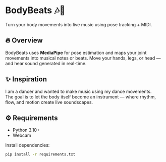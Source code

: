 # BodyBeats 🎶🤖
Turn your body movements into live music using pose tracking + MIDI.

## 🔥 Overview
BodyBeats uses **MediaPipe** for pose estimation and maps your joint movements
into musical notes or beats. Move your hands, legs, or head — and hear sound 
generated in real-time.

## ✨ Inspiration
I am a dancer and wanted to make music using my dance movements.  
The goal is to let the body itself become an instrument — where rhythm, flow, and motion create live soundscapes.

## ⚙️ Requirements
- Python 3.10+
- Webcam

Install dependencies:
```bash
pip install -r requirements.txt

